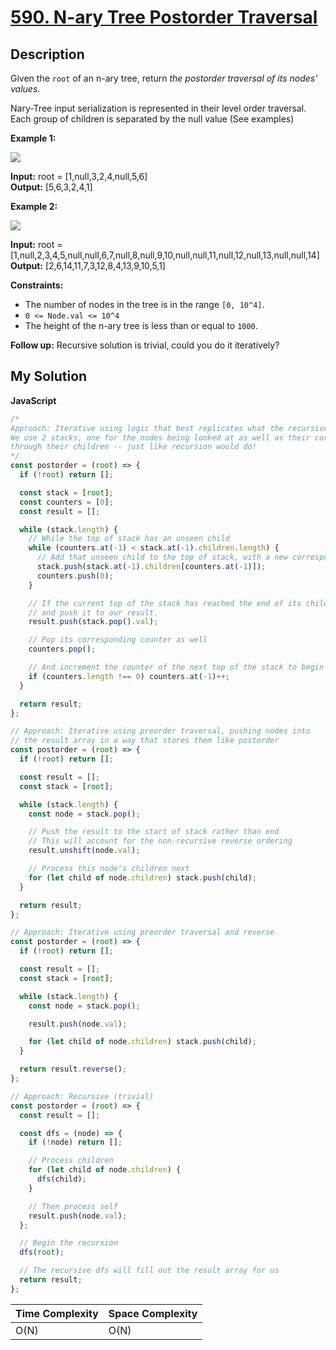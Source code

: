 # [590. N-ary Tree Postorder Traversal](https://leetcode.com/problems/nary-tree-postorder-traversal)

## Description

Given the `root` of an n-ary tree, return _the postorder traversal of its nodes' values_.

Nary-Tree input serialization is represented in their level order traversal. Each group of children is separated by the null value (See examples)

**Example 1:**

![](https://assets.leetcode.com/uploads/2018/10/12/narytreeexample.png)

**Input:** root = \[1,null,3,2,4,null,5,6\]  
**Output:** \[5,6,3,2,4,1\]

**Example 2:**

![](https://assets.leetcode.com/uploads/2019/11/08/sample_4_964.png)

**Input:** root = \[1,null,2,3,4,5,null,null,6,7,null,8,null,9,10,null,null,11,null,12,null,13,null,null,14\]  
**Output:** \[2,6,14,11,7,3,12,8,4,13,9,10,5,1\]

**Constraints:**

- The number of nodes in the tree is in the range `[0, 10^4]`.
- `0 <= Node.val <= 10^4`
- The height of the n-ary tree is less than or equal to `1000`.

**Follow up:** Recursive solution is trivial, could you do it iteratively?

## My Solution

**JavaScript**

```js
/*
Approach: Iterative using logic that best replicates what the recursive version does!
We use 2 stacks, one for the nodes being looked at as well as their corresponding index for iterating
through their children -- just like recursion would do!
*/
const postorder = (root) => {
  if (!root) return [];

  const stack = [root];
  const counters = [0];
  const result = [];

  while (stack.length) {
    // While the top of stack has an unseen child
    while (counters.at(-1) < stack.at(-1).children.length) {
      // Add that unseen child to the top of stack, with a new corresponding counter to the other stack
      stack.push(stack.at(-1).children[counters.at(-1)]);
      counters.push(0);
    }

    // If the current top of the stack has reached the end of its children list, pop it
    // and push it to our result.
    result.push(stack.pop().val);

    // Pop its corresponding counter as well
    counters.pop();

    // And increment the counter of the next top of the stack to begin that search
    if (counters.length !== 0) counters.at(-1)++;
  }

  return result;
};
```

```js
// Approach: Iterative using preorder traversal, pushing nodes into
// the result array in a way that stores them like postorder
const postorder = (root) => {
  if (!root) return [];

  const result = [];
  const stack = [root];

  while (stack.length) {
    const node = stack.pop();

    // Push the result to the start of stack rather than end
    // This will account for the non-recursive reverse ordering
    result.unshift(node.val);

    // Process this node's children next
    for (let child of node.children) stack.push(child);
  }

  return result;
};
```

```js
// Approach: Iterative using preorder traversal and reverse
const postorder = (root) => {
  if (!root) return [];

  const result = [];
  const stack = [root];

  while (stack.length) {
    const node = stack.pop();

    result.push(node.val);

    for (let child of node.children) stack.push(child);
  }

  return result.reverse();
};
```

```js
// Approach: Recursive (trivial)
const postorder = (root) => {
  const result = [];

  const dfs = (node) => {
    if (!node) return [];

    // Process children
    for (let child of node.children) {
      dfs(child);
    }

    // Then process self
    result.push(node.val);
  };

  // Begin the recursion
  dfs(root);

  // The recursive dfs will fill out the result array for us
  return result;
};
```

| Time Complexity | Space Complexity |
| --------------- | ---------------- |
| O(N)            | O(N)             |
